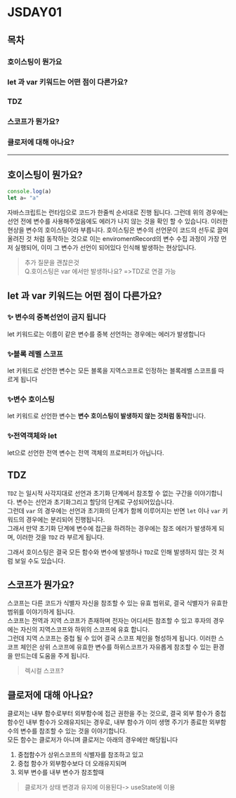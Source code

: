 # JSDAY01

## 목차

### 호이스팅이 뭔가요

### let 과 var 키워드는 어떤 점이 다른가요?

### TDZ

### 스코프가 뭔가요?

### 클로저에 대해 아나요?

---

## 호이스팅이 뭔가요?

```JavaScript
console.log(a)
let a= "a"
```

자바스크립트는 런타임으로 코드가 한줄씩 순서대로 진행 됩니다. 그런데 위의 경우에는 선언 전에 변수를 사용해주었음에도 에러가 나지 않는 것을 확인 할 수 있습니다. 이러한 현상을 변수의 호이스팅이라 부릅니다.
호이스팅은 변수의 선언문이 코드의 선두로 끌여 올려진 것 처럼 동작하는 것으로 이는 enviromentRecord의 변수 수집 과정이 가장 먼저 실행되어, 이미 그 변수가 선언이 되어있다 인식해 발생하는 현상입니다.

> 추가 질문을 괜찮은것  
> Q.호이스팅은 var 에서만 발생하나요? =>TDZ로 연결 가능

## let 과 var 키워드는 어떤 점이 다른가요?

### ✨ 변수의 중복선언이 금지 됩니다

let 키워드로는 이름이 같은 변수를 중복 선언하는 경우에는 에러가 발생합니다

### ✨블록 레벨 스코프

let 키워드로 선언한 변수는 모든 블록을 지역스코프로 인정하는 블록레벨 스코프를 따르게 됩니다

### ✨변수 호이스팅

let 키워드로 선언한 변수는 **변수 호이스팅이 발생하지 않는 것처럼 동작**합니다.

### ✨전역객체와 let

let으로 선언한 전역 변수는 전역 객체의 프로퍼티가 아닙니다.

## TDZ

`TDZ` 는 일시적 사각지대로 선언과 초기화 단계에서 참조할 수 없는 구간을 이야기합니다. 변수는 선언과 초기화그리고 할당의 단계로 구성되어있습니다.  
그런데 `var` 의 경우에는 선언과 초기화의 단계가 함께 이루어지는 반면 `let` 이나 `var` 키워드의 경우에는 분리되어 진행됩니다.  
그래서 만약 초기화 단계에 변수에 접근을 하려하는 경우에는 참조 에러가 발생하게 되며, 이러한 것을 `TDZ` 라 부르게 됩니다.

그래서 호이스팅은 결국 모든 함수와 변수에 발생하나 `TDZ`로 인해 발생하지 않는 것 처럼 보일 수도 있습니다.

## 스코프가 뭔가요?

스코프는 다른 코드가 식별자 자신을 참조할 수 있는 유효 범위로, 결국 식별자가 유효한 범위를 이야기하게 됩니다.  
스코프는 전역과 지역 스코프가 존재하며 전자는 어디서든 참조할 수 있고 후자의 경우에는 자신의 지역스코프와 하위의 스코프에 유효 합니다.  
그런데 지역 스코프는 중첩 될 수 있어 결국 스코프 체인을 형성하게 됩니다. 이러한 스코프 체인은 상위 스코프에 유효한 변수를 하위스코프가 자유롭게 참조할 수 있는 환경을 만드는데 도움을 주게 됩니다.

> 렉시컬 스코프?

## 클로저에 대해 아나요?

클로저는 내부 함수로부터 외부함수에 접근 권한을 주는 것으로, 결국 외부 함수가 중첩함수인 내부 함수가 오래유지되는 경우로, 내부 함수가 이미 생명 주기가 종료한 외부함수의 변수를 참조할 수 있는 것을 이야기합니다.  
모든 함수는 클로저가 아니며 클로저는 아래의 경우에만 해당됩니다

1. 중첩함수가 상위스코프의 식별자를 참조하고 있고
2. 중첩 함수가 외부함수보다 더 오래유지되며
3. 외부 변수를 내부 변수가 참조할때

> 클로저가 상태 변경과 유지에 이용된다-> useState에 이용
